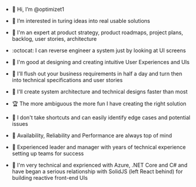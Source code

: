 - 👋 Hi, I’m @optimizet1

- 👀 I’m interested in turing ideas into real usable solutions
- :high_brightness: I'm an expert at product strategy, product roadmaps, project plans, backlog, user stories, architecture
- :octocat: I can reverse engineer a system just by looking at UI screens
- 🌱 I'm good at designing and creating intuitive User Experiences and UIs
- :bullettrain_front: I'll flush out your business requirements in half a day and turn then into technical specifications and user stories
- :rocket: I'll create system architecture and technical designs faster than most
- :trophy: The more ambiguous the more fun I have creating the right solution
- 💞️ I don't take shortcuts and can easily identify edge cases and potential issues
- :checkered_flag: Availability, Reliability and Performance are always top of mind
- :ferris_wheel: Experienced leader and manager with years of technical experience setting up teams for success
- :paperclip: I'm very technical and exprienced with Azure, .NET Core and C# and have began a serious relationship with SolidJS (left React behind) for building reactive front-end UIs


<!---
optimizet1/optimizet1 is a ✨ special ✨ repository because its `README.md` (this file) appears on your GitHub profile.
You can click the Preview link to take a look at your changes.
--->

